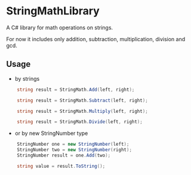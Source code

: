 ﻿# StringMathLibrary

A C# library for math operations on strings.

For now it includes only addition, subtraction, multiplication, division and gcd.

## Usage
- by strings 
```cs
	string result = StringMath.Add(left, right);

	string result = StringMath.Subtract(left, right);

	string result = StringMath.Multiply(left, right);

	string result = StringMath.Divide(left, right);
```
- or by new StringNumber type
```cs
    StringNumber one = new StringNumber(left);
    StringNumber two = new StringNumber(right);
    StringNumber result = one.Add(two);

	string value = result.ToString();
```
